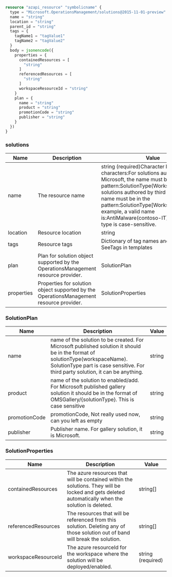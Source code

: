 ```terraform
resource "azapi_resource" "symbolicname" {
  type = "Microsoft.OperationsManagement/solutions@2015-11-01-preview"
  name = "string"
  location = "string"
  parent_id = "string"
  tags = {
    tagName1 = "tagValue1"
    tagName2 = "tagValue2"
  }
  body = jsonencode({
    properties = {
      containedResources = [
        "string"
      ]
      referencedResources = [
        "string"
      ]
      workspaceResourceId = "string"
    }
    plan = {
      name = "string"
      product = "string"
      promotionCode = "string"
      publisher = "string"
    }
  })
}

```

### solutions

| Name | Description | Value |
|-|-|-|
| name | The resource name | string (required)Character limit: N/AValid characters:For solutions authored by Microsoft, the name must be in the pattern:SolutionType(WorkspaceName)For solutions authored by third parties, the name must be in the pattern:SolutionType[WorkspaceName]For example, a valid name is:AntiMalware(contoso-IT)The solution type is case-sensitive. |
| location | Resource location | string |
| tags | Resource tags | Dictionary of tag names and values. SeeTags in templates |
| plan | Plan for solution object supported by the OperationsManagement resource provider. | SolutionPlan |
| properties | Properties for solution object supported by the OperationsManagement resource provider. | SolutionProperties |


### SolutionPlan

| Name | Description | Value |
|-|-|-|
| name | name of the solution to be created. For Microsoft published solution it should be in the format of solutionType(workspaceName). SolutionType part is case sensitive. For third party solution, it can be anything. | string |
| product | name of the solution to enabled/add. For Microsoft published gallery solution it should be in the format of OMSGallery/{solutionType}. This is case sensitive | string |
| promotionCode | promotionCode, Not really used now, can you left as empty | string |
| publisher | Publisher name. For gallery solution, it is Microsoft. | string |


### SolutionProperties

| Name | Description | Value |
|-|-|-|
| containedResources | The azure resources that will be contained within the solutions. They will be locked and gets deleted automatically when the solution is deleted. | string[] |
| referencedResources | The resources that will be referenced from this solution. Deleting any of those solution out of band will break the solution. | string[] |
| workspaceResourceId | The azure resourceId for the workspace where the solution will be deployed/enabled. | string (required) |


